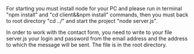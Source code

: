 For starting you must install node for your PC and please run in terminal "npm install" and "cd client&&npm install" commands, then you must back to root directory "cd ../" and start the project "node server.js".

In order to work with the contact form, you need to write to your file server.js your login and password from the email address and the address to which the message will be sent. The file is in the root directory.
